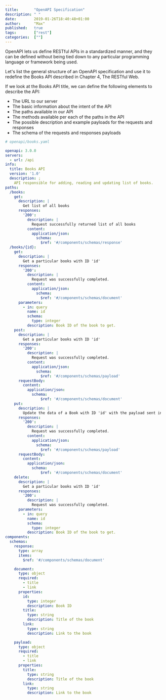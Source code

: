 ```yaml
---
title:       "OpenAPI Specification"
description: " "
date:        2019-01-26T18:40:48+01:00
author:      "Max"
published:   true
tags:        ["rest"]
categories:  [""]
---
```


OpenAPI lets us define RESTful APIs in a standardized manner, and they can be defined without being tied down to any particular programming language or framework being used.

Let's list the general structure of an OpenAPI specification and use it to redefine the Books API described in Chapter 4, The RESTful Web.

If we look at the Books API title, we can define the following elements to describe the API:

- The URL to our server
- The basic information about the intent of the API
- The paths available in our API
- The methods available per each of the paths in the API
- The possible description and example payloads for the requests and responses
- The schema of the requests and responses payloads

```yaml
# openapi/books.yaml

openapi: 3.0.0
servers:
  - url: /api
info:
  title: Books API
  version: '1.0'
  description: ;
    API responsible for adding, reading and updating list of books.
paths:
  /books:
    get:
      description: |
        Get list of all books
      responses:
        '200':
          description: |
            Request successfully returned list of all books
          content:
            application/json:
              schema:
                $ref: '#/components/schemas/response'
  /books/{id}:
    get:
      description: |
        Get a particular books with ID 'id'
      responses:
        '200':
          description: |
            Request was successfully completed.
          content:
            application/json:
              schema:
                $ref: '#/components/schemas/document'
      parameters:
        - in: query
          name: id
          schema:
            type: integer
          description: Book ID of the book to get.
    post:
      description: |
        Get a particular books with ID 'id'
      responses:
        '200':
          description: |
            Request was successfully completed.
          content:
            application/json:
              schema:
                $ref: '#/components/schemas/payload'
      requestBody:
        content:
          application/json:
            schema:
                $ref: '#/components/schemas/document'
    put:
      description: |
        Update the data of a Book with ID 'id' with the payload sent in the request body.
      responses:
        '200':
          description: |
            Request was successfully completed.
          content:
            application/json:
              schema:
                $ref: '#/components/schemas/payload'
      requestBody:
        content:
          application/json:
            schema:
                $ref: '#/components/schemas/document'
    delete:
      description: |
        Get a particular books with ID 'id'
      responses:
        '200':
          description: |
            Request was successfully completed.
      parameters:
        - in: query
          name: id
          schema:
            type: integer
          description: Book ID of the book to get.
components:
  schemas:
    response:
      type: array
      items:
        $ref: '#/components/schemas/document'

    document:
      type: object
      required:
        - title
        - link
      properties:
        id:
          type: integer
          description: Book ID
        title:
          type: string
          description: Title of the book
        link:
          type: string
          description: Link to the book

    payload:
      type: object
      required:
        - title
        - link
      properties:
        title:
          type: string
          description: Title of the book
        link:
          type: string
          description: Link to the book
```
